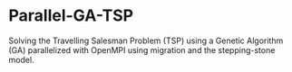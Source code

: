 # Parallel-GA-TSP
Solving the Travelling Salesman Problem (TSP) using a Genetic Algorithm (GA) parallelized with OpenMPI using migration and the stepping-stone model.
